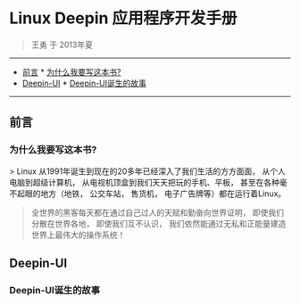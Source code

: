 Linux Deepin 应用程序开发手册
==========================

> 王勇 于 2013年夏

* * *

*    [前言](#prelude)
    *    [为什么我要写这本书?](#prelude-why-write-book)
*    [Deepin-UI](#deepin-ui)
    *    [Deepin-UI诞生的故事](#how-deepin-ui-born)

* * *

<h2 id="prelude">前言</h2>

<h3 id="prelude-why-write-book">为什么我要写这本书?</h3>
> Linux 从1991年诞生到现在的20多年已经深入了我们生活的方方面面，
从个人电脑到超级计算机， 从电视机顶盒到我们天天把玩的手机、平板，
甚至在各种毫不起眼的地方（地铁， 公交车站， 售货机， 电子广告牌等）都在运行着Linux。

> 全世界的黑客每天都在通过自己过人的天赋和勤奋向世界证明，
即使我们分散在世界各地， 即使我们互不认识， 我们依然能通过无私和正能量建造世界上最伟大的操作系统！

<h2 id="prelude">Deepin-UI</h2>

<h3 id="how-deepin-ui-born">Deepin-UI诞生的故事</h3>

